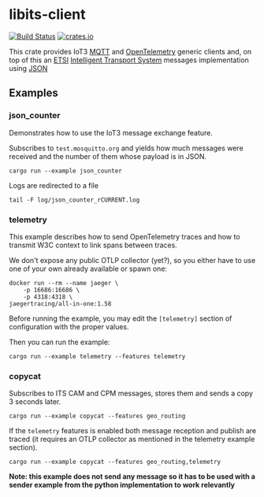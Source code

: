 libits-client
=============

[![Build Status](https://github.com/Orange-OpenSource/its-client/workflows/Rust/badge.svg)][1]
[![crates.io](https://img.shields.io/crates/v/libits-client)][2]

This crate provides IoT3 [MQTT][3] and [OpenTelemetry][4] generic clients and,
on top of this an [ETSI][5] [Intelligent Transport System][6] messages implementation using [JSON][7]

Examples
--------

### json_counter

Demonstrates how to use the IoT3 message exchange feature.

Subscribes to `test.mosquitto.org` and yields how much messages were received
and the number of them whose payload is in JSON.

```
cargo run --example json_counter
```

Logs are redirected to a file

```
tail -F log/json_counter_rCURRENT.log
```

### telemetry

This example describes how to send OpenTelemetry traces and how to transmit W3C context to link spans between traces.

We don't expose any public OTLP collector (yet?), so you either have to
use one of your own already available
or spawn one:

  ```
  docker run --rm --name jaeger \
      -p 16686:16686 \
      -p 4318:4318 \
  jaegertracing/all-in-one:1.58
  ```

Before running the example, you may edit the `[telemetry]` section of configuration
with the proper values.

Then you can run the example:

```
cargo run --example telemetry --features telemetry
```

### copycat

Subscribes to ITS CAM and CPM messages, stores them and sends a copy 3 seconds later.

```
cargo run --example copycat --features geo_routing
```

If the `telemetry` features is enabled both message reception and publish are traced
(it requires an OTLP collector as mentioned in the telemetry example section).

```
cargo run --example copycat --features geo_routing,telemetry
```

**Note: this example does not send any message so it has to be used with a sender example from the python
implementation to work relevantly**

[1]: https://github.com/Orange-OpenSource/its-client/actions/workflows/rust.yml

[2]: https://crates.io/crates/its-client

[3]: https://mqtt.org/

[4]: https://opentelemetry.io/

[5]: https://www.etsi.org

[6]: https://www.etsi.org/committee/its

[7]: https://www.json.org
